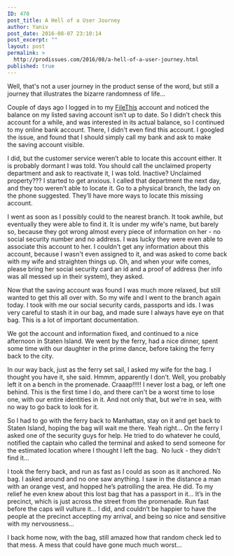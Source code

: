 ```yaml
---
ID: 470
post_title: A Hell of a User Journey
author: Yaniv
post_date: 2016-08-07 23:10:14
post_excerpt: ""
layout: post
permalink: >
  http://prodissues.com/2016/08/a-hell-of-a-user-journey.html
published: true
---
```

<p class="p1">Well, that's not a user journey in the product sense of the word, but still a journey that illustrates the bizarre randomness of life...</p>
<p class="p1"><!--more--></p>
<p class="p1">Couple of days ago I logged in to my <a href="https://filethis.com">FileThis</a> account and noticed the balance on my listed saving account isn’t up to date. So I didn't check this account for a while, and was interested in its actual balance, so I continued to my online bank account. There, I didn't even find this account. I googled the issue, and found that I should simply call my bank and ask to make the saving account visible.</p>
<p class="p1">I did, but the customer service weren’t able to locate this account either. It is probably dormant I was told. You should call the unclaimed property department and ask to reactivate it, I was told. Inactive? Unclaimed property??? I started to get anxious. I called that department the next day, and they too weren’t able to locate it. Go to a physical branch, the lady on the phone suggested. They’ll have more ways to locate this missing account.</p>
<p class="p1">I went as soon as I possibly could to the nearest branch. It took awhile, but eventually they were able to find it. It is under my wife's name, but barely so, because they got wrong almost every piece of information on her - no social security number and no address. I was lucky they were even able to associate this account to her. I couldn't get any information about this account, because I wasn't even assigned<span class="Apple-converted-space"> </span>to it, and was asked to come back with my wife and straighten things up. Oh, and when your wife comes, please bring her social security card an id and a proof of address (her info was all messed up in their system), they asked.</p>
<p class="p1">Now that the saving account was found I was much more relaxed, but still wanted to get this all over with. So my wife and I went to the branch again today. I took with me our social security cards, passports and ids. I was very careful to stash it in our bag, and made sure I always have eye on that bag. This is a lot of important documentation.</p>
<p class="p1">We got the account and information fixed, and continued to a nice afternoon in Staten Island. We went by the ferry, had a nice dinner, spent some time with our daughter in the prime dance, before taking the ferry back to the city.</p>
<p class="p1">In our way back, just as the ferry set sail, I asked my wife for the bag. I thought you have it, she said. Hmmm, apparently I don’t. Well, you probably left it on a bench in the promenade. Craaap!!!!! I never lost a bag, or left one behind. This is the first time I do, and there can't be a worst time to lose one, with our entire identities in it. And not only that, but we're in sea, with no way to go back to look for it.</p>
<p class="p1">So I had to go with the ferry back to Manhattan, stay on it and get back to Staten Island, hoping the bag will wait me there. Yeah right… On the ferry I asked one of the security guys for help. He tried to do whatever he could, notified the captain who called the terminal and asked to send someone for the estimated location where I thought I left the bag.  No luck - they didn’t find it…</p>
<p class="p1">I took the ferry back, and run as fast as I could as soon as it anchored. No bag. I asked around and no one saw anything. I saw in the distance a man with an orange vest, and hopped he’s patrolling the area. He did. To my relief he even knew about this lost bag that has a passport in it... It’s in the precinct, which is just across the street from the promenade. Run fast before the caps will vulture it… I did, and couldn’t be happier to have the people at the precinct accepting my arrival, and being so nice and sensitive with my nervousness...</p>
<p class="p1">I back home now, with the bag, still amazed how that random check led to that mess. A mess that could have gone much much worst…</p>